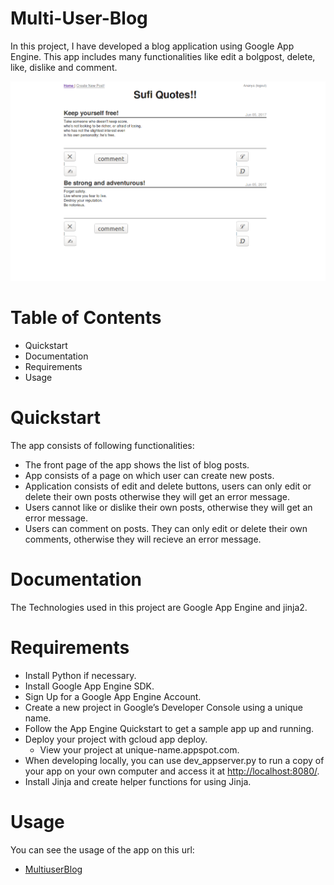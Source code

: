 # Multi-User-Blog

In this project, I have developed a blog application using Google App Engine. This app includes many functionalities like edit a bolgpost, delete, like, dislike and comment. 

![image](https://github.com/AnanyaSharma22/Multi-User-Blog/blob/master/blog.png)

# Table of Contents
- Quickstart
- Documentation
- Requirements
- Usage

# Quickstart

The app consists of following functionalities:
 - The front page of the app shows the list of blog posts.
 - App consists of a page on which user can create new posts.
 - Application consists of edit and delete buttons, users can only edit or delete their own posts otherwise they will get
   an error message.
 - Users cannot like or dislike their own posts, otherwise they will get an error message.
 - Users can comment on posts. They can only edit or delete their own comments, otherwise they will recieve an error message.
 
# Documentation

 The Technologies used in this project are Google App Engine and jinja2.

# Requirements

- Install Python if necessary.
- Install Google App Engine SDK.
- Sign Up for a Google App Engine Account.
- Create a new project in Google’s Developer Console using a unique name.
- Follow the App Engine Quickstart to get a sample app up and running.
- Deploy your project with gcloud app deploy.
   * View your project at unique-name.appspot.com.
- When developing locally, you can use dev_appserver.py to run a copy of your app on your own computer and access it at    [http://localhost:8080/](http://localhost:8080/blog).
- Install Jinja and create helper functions for using Jinja.

# Usage

 You can see the usage of the app on this url:
 
   - [MultiuserBlog](https://multiuser-blog-169105.appspot.com/blog)
